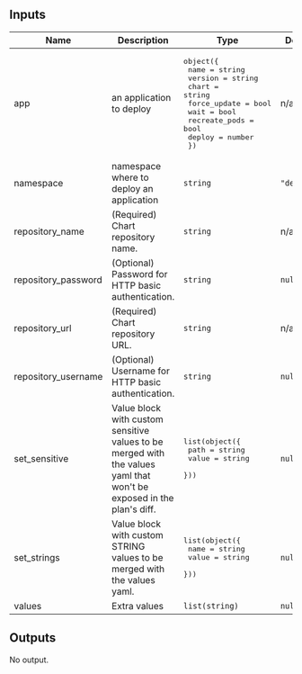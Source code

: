 ## Inputs

| Name | Description | Type | Default | Required |
|------|-------------|------|---------|:--------:|
| app | an application to deploy | <pre>object({<br>    name          = string<br>    version       = string<br>    chart         = string<br>    force_update  = bool<br>    wait          = bool<br>    recreate_pods = bool<br>    deploy        = number<br>  })</pre> | n/a | yes |
| namespace | namespace where to deploy an application | `string` | `"default"` | no |
| repository\_name | (Required) Chart repository name. | `string` | n/a | yes |
| repository\_password | (Optional) Password for HTTP basic authentication. | `string` | `null` | no |
| repository\_url | (Required) Chart repository URL. | `string` | n/a | yes |
| repository\_username | (Optional) Username for HTTP basic authentication. | `string` | `null` | no |
| set\_sensitive | Value block with custom sensitive values to be merged with the values yaml that won't be exposed in the plan's diff. | <pre>list(object({<br>    path  = string<br>    value = string<br>  }))</pre> | `null` | no |
| set\_strings | Value block with custom STRING values to be merged with the values yaml. | <pre>list(object({<br>    name  = string<br>    value = string<br>  }))</pre> | `null` | no |
| values | Extra values | `list(string)` | `null` | no |

## Outputs

No output.

